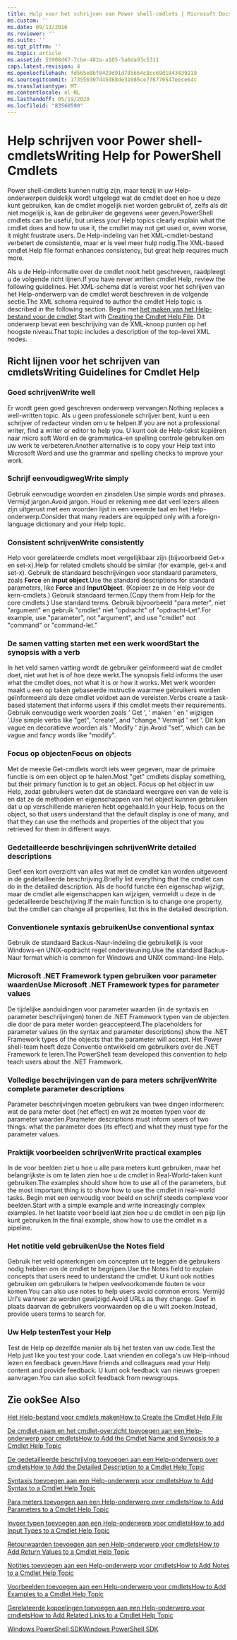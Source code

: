 ```yaml
---
title: Hulp voor het schrijven van Power shell-cmdlets | Microsoft Docs
ms.custom: ''
ms.date: 09/13/2016
ms.reviewer: ''
ms.suite: ''
ms.tgt_pltfrm: ''
ms.topic: article
ms.assetid: 55908d67-7cbe-482a-a105-5a6da93c5311
caps.latest.revision: 4
ms.openlocfilehash: fd565e8bf8429d91d785664c8cc69d1843439219
ms.sourcegitcommit: 173556307d45d88de31086ce776770547eece64c
ms.translationtype: MT
ms.contentlocale: nl-NL
ms.lasthandoff: 05/19/2020
ms.locfileid: "83560590"
---
```

# <a name="writing-help-for-powershell-cmdlets"></a><span data-ttu-id="a8f66-102">Help schrijven voor Power shell-cmdlets</span><span class="sxs-lookup"><span data-stu-id="a8f66-102">Writing Help for PowerShell Cmdlets</span></span>

<span data-ttu-id="a8f66-103">Power shell-cmdlets kunnen nuttig zijn, maar tenzij in uw Help-onderwerpen duidelijk wordt uitgelegd wat de cmdlet doet en hoe u deze kunt gebruiken, kan de cmdlet mogelijk niet worden gebruikt of, zelfs als dit niet mogelijk is, kan de gebruiker de gegevens weer geven.</span><span class="sxs-lookup"><span data-stu-id="a8f66-103">PowerShell cmdlets can be useful, but unless your Help topics clearly explain what the cmdlet does and how to use it, the cmdlet may not get used or, even worse, it might frustrate users.</span></span>
<span data-ttu-id="a8f66-104">De Help-indeling van het XML-cmdlet-bestand verbetert de consistentie, maar er is veel meer hulp nodig.</span><span class="sxs-lookup"><span data-stu-id="a8f66-104">The XML-based cmdlet Help file format enhances consistency, but great help requires much more.</span></span>

<span data-ttu-id="a8f66-105">Als u de Help-informatie over de cmdlet nooit hebt geschreven, raadpleegt u de volgende richt lijnen.</span><span class="sxs-lookup"><span data-stu-id="a8f66-105">If you have never written cmdlet Help, review the following guidelines.</span></span>
<span data-ttu-id="a8f66-106">Het XML-schema dat is vereist voor het schrijven van het Help-onderwerp van de cmdlet wordt beschreven in de volgende sectie.</span><span class="sxs-lookup"><span data-stu-id="a8f66-106">The XML schema required to author the cmdlet Help topic is described in the following section.</span></span>
<span data-ttu-id="a8f66-107">Begin met [het maken van het Help-bestand voor de cmdlet](./how-to-create-the-cmdlet-help-file.md).</span><span class="sxs-lookup"><span data-stu-id="a8f66-107">Start with [Creating the Cmdlet Help File](./how-to-create-the-cmdlet-help-file.md).</span></span>
<span data-ttu-id="a8f66-108">Dit onderwerp bevat een beschrijving van de XML-knoop punten op het hoogste niveau.</span><span class="sxs-lookup"><span data-stu-id="a8f66-108">That topic includes a description of the top-level XML nodes.</span></span>

## <a name="writing-guidelines-for-cmdlet-help"></a><span data-ttu-id="a8f66-109">Richt lijnen voor het schrijven van cmdlets</span><span class="sxs-lookup"><span data-stu-id="a8f66-109">Writing Guidelines for Cmdlet Help</span></span>

### <a name="write-well"></a><span data-ttu-id="a8f66-110">Goed schrijven</span><span class="sxs-lookup"><span data-stu-id="a8f66-110">Write well</span></span>
<span data-ttu-id="a8f66-111">Er wordt geen goed geschreven onderwerp vervangen.</span><span class="sxs-lookup"><span data-stu-id="a8f66-111">Nothing replaces a well-written topic.</span></span>
<span data-ttu-id="a8f66-112">Als u geen professionele schrijver bent, kunt u een schrijver of redacteur vinden om u te helpen.</span><span class="sxs-lookup"><span data-stu-id="a8f66-112">If you are not a professional writer, find a writer or editor to help you.</span></span>
<span data-ttu-id="a8f66-113">U kunt ook de Help-tekst kopiëren naar micro soft Word en de grammatica-en spelling controle gebruiken om uw werk te verbeteren.</span><span class="sxs-lookup"><span data-stu-id="a8f66-113">Another alternative is to copy your Help text into Microsoft Word and use the grammar and spelling checks to improve your work.</span></span>

### <a name="write-simply"></a><span data-ttu-id="a8f66-114">Schrijf eenvoudigweg</span><span class="sxs-lookup"><span data-stu-id="a8f66-114">Write simply</span></span>
<span data-ttu-id="a8f66-115">Gebruik eenvoudige woorden en zinsdelen.</span><span class="sxs-lookup"><span data-stu-id="a8f66-115">Use simple words and phrases.</span></span>
<span data-ttu-id="a8f66-116">Vermijd jargon.</span><span class="sxs-lookup"><span data-stu-id="a8f66-116">Avoid jargon.</span></span>
<span data-ttu-id="a8f66-117">Houd er rekening mee dat veel lezers alleen zijn uitgerust met een woorden lijst in een vreemde taal en het Help-onderwerp.</span><span class="sxs-lookup"><span data-stu-id="a8f66-117">Consider that many readers are equipped only with a foreign-language dictionary and your Help topic.</span></span>

### <a name="write-consistently"></a><span data-ttu-id="a8f66-118">Consistent schrijven</span><span class="sxs-lookup"><span data-stu-id="a8f66-118">Write consistently</span></span>
<span data-ttu-id="a8f66-119">Help voor gerelateerde cmdlets moet vergelijkbaar zijn (bijvoorbeeld Get-x en set-x).</span><span class="sxs-lookup"><span data-stu-id="a8f66-119">Help for related cmdlets should be similar (for example, get-x and set-x).</span></span>
<span data-ttu-id="a8f66-120">Gebruik de standaard beschrijvingen voor standaard parameters, zoals **Force** en **input object**.</span><span class="sxs-lookup"><span data-stu-id="a8f66-120">Use the standard descriptions for standard parameters, like **Force** and **InputObject**.</span></span>
<span data-ttu-id="a8f66-121">(Kopieer ze in de Help voor de kern-cmdlets.) Gebruik standaard termen.</span><span class="sxs-lookup"><span data-stu-id="a8f66-121">(Copy them from Help for the core cmdlets.) Use standard terms.</span></span>
<span data-ttu-id="a8f66-122">Gebruik bijvoorbeeld "para meter", niet "argument" en gebruik "cmdlet" niet "opdracht" of "opdracht-Let".</span><span class="sxs-lookup"><span data-stu-id="a8f66-122">For example, use "parameter", not "argument", and use "cmdlet" not "command" or "command-let."</span></span>

### <a name="start-the-synopsis-with-a-verb"></a><span data-ttu-id="a8f66-123">De samen vatting starten met een werk woord</span><span class="sxs-lookup"><span data-stu-id="a8f66-123">Start the synopsis with a verb</span></span>
<span data-ttu-id="a8f66-124">In het veld samen vatting wordt de gebruiker geïnformeerd wat de cmdlet doet, niet wat het is of hoe deze werkt.</span><span class="sxs-lookup"><span data-stu-id="a8f66-124">The synopsis field informs the user what the cmdlet does, not what it is or how it works.</span></span>
<span data-ttu-id="a8f66-125">Met werk woorden maakt u een op taken gebaseerde instructie waarmee gebruikers worden geïnformeerd als deze cmdlet voldoet aan de vereisten.</span><span class="sxs-lookup"><span data-stu-id="a8f66-125">Verbs create a task-based statement that informs users if this cmdlet meets their requirements.</span></span>
<span data-ttu-id="a8f66-126">Gebruik eenvoudige werk woorden zoals ' Get ', ' maken ' en ' wijzigen '.</span><span class="sxs-lookup"><span data-stu-id="a8f66-126">Use simple verbs like "get", "create", and "change."</span></span>
<span data-ttu-id="a8f66-127">Vermijd ' set '. Dit kan vague en decoratieve woorden als ' Modify ' zijn.</span><span class="sxs-lookup"><span data-stu-id="a8f66-127">Avoid "set", which can be vague and fancy words like "modify".</span></span>

### <a name="focus-on-objects"></a><span data-ttu-id="a8f66-128">Focus op objecten</span><span class="sxs-lookup"><span data-stu-id="a8f66-128">Focus on objects</span></span>
<span data-ttu-id="a8f66-129">Met de meeste Get-cmdlets wordt iets weer gegeven, maar de primaire functie is om een object op te halen.</span><span class="sxs-lookup"><span data-stu-id="a8f66-129">Most "get" cmdlets display something, but their primary function is to get an object.</span></span>
<span data-ttu-id="a8f66-130">Focus op het object in uw Help, zodat gebruikers weten dat de standaard weergave een van de vele is en dat ze de methoden en eigenschappen van het object kunnen gebruiken dat u op verschillende manieren hebt opgehaald.</span><span class="sxs-lookup"><span data-stu-id="a8f66-130">In your Help, focus on the object, so that users understand that the default display is one of many, and that they can use the methods and properties of the object that you retrieved for them in different ways.</span></span>

### <a name="write-detailed-descriptions"></a><span data-ttu-id="a8f66-131">Gedetailleerde beschrijvingen schrijven</span><span class="sxs-lookup"><span data-stu-id="a8f66-131">Write detailed descriptions</span></span>
<span data-ttu-id="a8f66-132">Geef een kort overzicht van alles wat met de cmdlet kan worden uitgevoerd in de gedetailleerde beschrijving.</span><span class="sxs-lookup"><span data-stu-id="a8f66-132">Briefly list everything that the cmdlet can do in the detailed description.</span></span>
<span data-ttu-id="a8f66-133">Als de hoofd functie één eigenschap wijzigt, maar de cmdlet alle eigenschappen kan wijzigen, vermeldt u deze in de gedetailleerde beschrijving.</span><span class="sxs-lookup"><span data-stu-id="a8f66-133">If the main function is to change one property, but the cmdlet can change all properties, list this in the detailed description.</span></span>

### <a name="use-conventional-syntax"></a><span data-ttu-id="a8f66-134">Conventionele syntaxis gebruiken</span><span class="sxs-lookup"><span data-stu-id="a8f66-134">Use conventional syntax</span></span>
<span data-ttu-id="a8f66-135">Gebruik de standaard Backus-Naur-indeling die gebruikelijk is voor Windows-en UNIX-opdracht regel ondersteuning.</span><span class="sxs-lookup"><span data-stu-id="a8f66-135">Use the standard Backus-Naur format which is common for Windows and UNIX command-line Help.</span></span>

### <a name="use-microsoft-net-framework-types-for-parameter-values"></a><span data-ttu-id="a8f66-136">Microsoft .NET Framework typen gebruiken voor parameter waarden</span><span class="sxs-lookup"><span data-stu-id="a8f66-136">Use Microsoft .NET Framework types for parameter values</span></span>
<span data-ttu-id="a8f66-137">De tijdelijke aanduidingen voor parameter waarden (in de syntaxis en parameter beschrijvingen) tonen de .NET Framework typen van de objecten die door de para meter worden geaccepteerd.</span><span class="sxs-lookup"><span data-stu-id="a8f66-137">The placeholders for parameter values (in the syntax and parameter descriptions) show the .NET Framework types of the objects that the parameter will accept.</span></span>
<span data-ttu-id="a8f66-138">Het Power shell-team heeft deze Conventie ontwikkeld om gebruikers over de .NET Framework te leren.</span><span class="sxs-lookup"><span data-stu-id="a8f66-138">The PowerShell team developed this convention to help teach users about the .NET Framework.</span></span>

### <a name="write-complete-parameter-descriptions"></a><span data-ttu-id="a8f66-139">Volledige beschrijvingen van de para meters schrijven</span><span class="sxs-lookup"><span data-stu-id="a8f66-139">Write complete parameter descriptions</span></span>
<span data-ttu-id="a8f66-140">Parameter beschrijvingen moeten gebruikers van twee dingen informeren: wat de para meter doet (het effect) en wat ze moeten typen voor de parameter waarden.</span><span class="sxs-lookup"><span data-stu-id="a8f66-140">Parameter descriptions must inform users of two things: what the parameter does (its effect) and what they must type for the parameter values.</span></span>

### <a name="write-practical-examples"></a><span data-ttu-id="a8f66-141">Praktijk voorbeelden schrijven</span><span class="sxs-lookup"><span data-stu-id="a8f66-141">Write practical examples</span></span>
<span data-ttu-id="a8f66-142">In de voor beelden ziet u hoe u alle para meters kunt gebruiken, maar het belangrijkste is om te laten zien hoe u de cmdlet in Real-World-taken kunt gebruiken.</span><span class="sxs-lookup"><span data-stu-id="a8f66-142">The examples should show how to use all of the parameters, but the most important thing is to show how to use the cmdlet in real-world tasks.</span></span>
<span data-ttu-id="a8f66-143">Begin met een eenvoudig voor beeld en schrijf steeds complexe voor beelden.</span><span class="sxs-lookup"><span data-stu-id="a8f66-143">Start with a simple example and write increasingly complex examples.</span></span>
<span data-ttu-id="a8f66-144">In het laatste voor beeld laat zien hoe u de cmdlet in een pijp lijn kunt gebruiken.</span><span class="sxs-lookup"><span data-stu-id="a8f66-144">In the final example, show how to use the cmdlet in a pipeline.</span></span>

### <a name="use-the-notes-field"></a><span data-ttu-id="a8f66-145">Het notitie veld gebruiken</span><span class="sxs-lookup"><span data-stu-id="a8f66-145">Use the Notes field</span></span>
<span data-ttu-id="a8f66-146">Gebruik het veld opmerkingen om concepten uit te leggen die gebruikers nodig hebben om de cmdlet te begrijpen.</span><span class="sxs-lookup"><span data-stu-id="a8f66-146">Use the Notes field to explain concepts that users need to understand the cmdlet.</span></span>
<span data-ttu-id="a8f66-147">U kunt ook notities gebruiken om gebruikers te helpen veelvoorkomende fouten te voor komen.</span><span class="sxs-lookup"><span data-stu-id="a8f66-147">You can also use notes to help users avoid common errors.</span></span>
<span data-ttu-id="a8f66-148">Vermijd Url's wanneer ze worden gewijzigd.</span><span class="sxs-lookup"><span data-stu-id="a8f66-148">Avoid URLs as they change.</span></span>
<span data-ttu-id="a8f66-149">Geef in plaats daarvan de gebruikers voorwaarden op die u wilt zoeken.</span><span class="sxs-lookup"><span data-stu-id="a8f66-149">Instead, provide users terms to search for.</span></span>

### <a name="test-your-help"></a><span data-ttu-id="a8f66-150">Uw Help testen</span><span class="sxs-lookup"><span data-stu-id="a8f66-150">Test your Help</span></span>
<span data-ttu-id="a8f66-151">Test de Help op dezelfde manier als bij het testen van uw code.</span><span class="sxs-lookup"><span data-stu-id="a8f66-151">Test the Help just like you test your code.</span></span>
<span data-ttu-id="a8f66-152">Laat vrienden en collega's uw Help-inhoud lezen en feedback geven.</span><span class="sxs-lookup"><span data-stu-id="a8f66-152">Have friends and colleagues read your Help content and provide feedback.</span></span>
<span data-ttu-id="a8f66-153">U kunt ook feedback van nieuws groepen aanvragen.</span><span class="sxs-lookup"><span data-stu-id="a8f66-153">You can also solicit feedback from newsgroups.</span></span>

## <a name="see-also"></a><span data-ttu-id="a8f66-154">Zie ook</span><span class="sxs-lookup"><span data-stu-id="a8f66-154">See Also</span></span>

 [<span data-ttu-id="a8f66-155">Het Help-bestand voor cmdlets maken</span><span class="sxs-lookup"><span data-stu-id="a8f66-155">How to Create the Cmdlet Help File</span></span>](./how-to-create-the-cmdlet-help-file.md)

 [<span data-ttu-id="a8f66-156">De cmdlet-naam en het cmdlet-overzicht toevoegen aan een Help-onderwerp voor cmdlets</span><span class="sxs-lookup"><span data-stu-id="a8f66-156">How to Add the Cmdlet Name and Synopsis to a Cmdlet Help Topic</span></span>](./how-to-add-the-cmdlet-name-and-synopsis-to-a-cmdlet-help-topic.md)

 [<span data-ttu-id="a8f66-157">De gedetailleerde beschrijving toevoegen aan een Help-onderwerp over cmdlets</span><span class="sxs-lookup"><span data-stu-id="a8f66-157">How to Add the Detailed Description to a Cmdlet Help Topic</span></span>](./how-to-add-a-cmdlet-description.md)

 [<span data-ttu-id="a8f66-158">Syntaxis toevoegen aan een Help-onderwerp voor cmdlets</span><span class="sxs-lookup"><span data-stu-id="a8f66-158">How to Add Syntax to a Cmdlet Help Topic</span></span>](./how-to-add-syntax-to-a-cmdlet-help-topic.md)

 [<span data-ttu-id="a8f66-159">Para meters toevoegen aan een Help-onderwerp over cmdlets</span><span class="sxs-lookup"><span data-stu-id="a8f66-159">How to Add Parameters to a Cmdlet Help Topic</span></span>](./how-to-add-parameter-information.md)

 [<span data-ttu-id="a8f66-160">Invoer typen toevoegen aan een Help-onderwerp voor cmdlets</span><span class="sxs-lookup"><span data-stu-id="a8f66-160">How to add Input Types to a Cmdlet Help Topic</span></span>](./how-to-add-input-types-to-a-cmdlet-help-topic.md)

 [<span data-ttu-id="a8f66-161">Retourwaarden toevoegen aan een Help-onderwerp voor cmdlets</span><span class="sxs-lookup"><span data-stu-id="a8f66-161">How to Add Return Values to a Cmdlet Help Topic</span></span>](./how-to-add-return-values-to-a-cmdlet-help-topic.md)

 [<span data-ttu-id="a8f66-162">Notities toevoegen aan een Help-onderwerp voor cmdlets</span><span class="sxs-lookup"><span data-stu-id="a8f66-162">How to Add Notes to a Cmdlet Help Topic</span></span>](./how-to-add-notes-to-a-cmdlet-help-topic.md)

 [<span data-ttu-id="a8f66-163">Voorbeelden toevoegen aan een Help-onderwerp voor cmdlets</span><span class="sxs-lookup"><span data-stu-id="a8f66-163">How to Add Examples to a Cmdlet Help Topic</span></span>](./how-to-add-examples-to-a-cmdlet-help-topic.md)

 [<span data-ttu-id="a8f66-164">Gerelateerde koppelingen toevoegen aan een Help-onderwerp voor cmdlets</span><span class="sxs-lookup"><span data-stu-id="a8f66-164">How to Add Related Links to a Cmdlet Help Topic</span></span>](./how-to-add-related-links-to-a-cmdlet-help-topic.md)

 [<span data-ttu-id="a8f66-165">Windows PowerShell SDK</span><span class="sxs-lookup"><span data-stu-id="a8f66-165">Windows PowerShell SDK</span></span>](../windows-powershell-reference.md)
